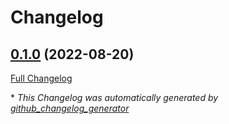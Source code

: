 # Changelog

## [0.1.0](https://github.com/buluma/ansible-role-p10k/tree/0.1.0) (2022-08-20)

[Full Changelog](https://github.com/buluma/ansible-role-p10k/compare/b2ee964a9e377d95c583f5500551b8d190ef2ac1...0.1.0)



\* *This Changelog was automatically generated by [github_changelog_generator](https://github.com/github-changelog-generator/github-changelog-generator)*
